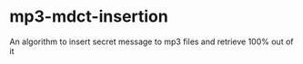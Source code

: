 # mp3-mdct-insertion
An algorithm to insert secret message to mp3 files and retrieve 100% out of it
